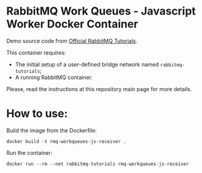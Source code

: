# RabbitMQ Work Queues - Javascript Worker Docker Container

Demo source code from [Official RabbitMQ Tutorials](https://www.rabbitmq.com/tutorials/tutorial-two-javascript.html).

This container requires:
- The initial setup of a user-defined bridge network named `rabbitmq-tutorials`;
- A running RabbitMQ container. 

Please, read the instructions at this repository main page for more details.

# How to use:

Build the image from the Dockerfile:

```
docker build -t rmq-workqueues-js-receiver .
```

Run the container:

```
docker run --rm --net rabbitmq-tutorials rmq-workqueues-js-receiver
```
